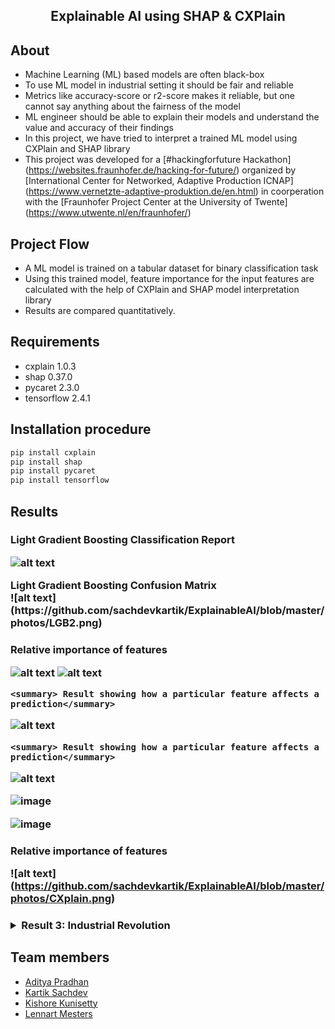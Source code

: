 <h2 align="center">  Explainable AI using SHAP & CXPlain</h2>

## About
  * Machine Learning (ML) based models are often black-box
  * To use ML model in industrial setting it should be fair and reliable
  * Metrics like accuracy-score or r2-score makes it reliable, but one cannot say anything about the fairness of the model
  * ML engineer should be able to explain their models and understand the value and accuracy of their findings
  * In this project, we have tried to interpret a trained ML model using CXPlain and SHAP library
  * This project was developed for a [#hackingforfuture Hackathon] (https://websites.fraunhofer.de/hacking-for-future/) organized by [International Center for Networked, Adaptive Production ICNAP] (https://www.vernetzte-adaptive-produktion.de/en.html) in coorperation with the [Fraunhofer Project Center at the University of Twente] (https://www.utwente.nl/en/fraunhofer/)
   


## Project Flow
  * A ML model is trained on a tabular dataset for binary classification task
  * Using this trained model, feature importance for the input features are calculated with the help of CXPlain and SHAP model interpretation library
 * Results are compared quantitatively.

 
## Requirements
 * cxplain 1.0.3
 * shap 0.37.0
 * pycaret 2.3.0
 * tensorflow 2.4.1

## Installation procedure
```python 
pip install cxplain
pip install shap
pip install pycaret
pip install tensorflow

```  
## Results
<h3><Model Evaluation>
      <summary> Light Gradient Boosting Classification Report</summary>
 
![alt text](https://github.com/sachdevkartik/ExplainableAI/blob/master/photos/LGB2.png)

<summary> Light Gradient Boosting Confusion Matrix</summary>
![alt text](https://github.com/sachdevkartik/ExplainableAI/blob/master/photos/LGB2.png)

</details></h3>
 
<h3><SHAP>
    <summary> Relative importance of features</summary>

![alt text](https://github.com/sachdevkartik/ExplainableAI/blob/master/photos/SHAP1.png)
![alt text](https://github.com/sachdevkartik/ExplainableAI/blob/master/photos/SHAP4.png)

    <summary> Result showing how a particular feature affects a prediction</summary>

![alt text](https://github.com/sachdevkartik/ExplainableAI/blob/master/photos/SHAP2.png)

    <summary> Result showing how a particular feature affects a prediction</summary>

![alt text](https://github.com/sachdevkartik/ExplainableAI/blob/master/photos/SHAP2.png)


![image](https://user-images.githubusercontent.com/63906053/115167032-90e3a300-a0be-11eb-93f6-4c975537aec0.png)

![image](https://user-images.githubusercontent.com/63906053/115167048-9ccf6500-a0be-11eb-8a7e-b2e36f555949.png)
</details></h3>

 <h3><CXPlain>
      <summary> Relative importance of features</summary>
 
![alt text] (https://github.com/sachdevkartik/ExplainableAI/blob/master/photos/CXplain.png) 

</details></h3>


 <h3><details >
    <summary>Result 3: Industrial Revolution</summary>

![image](https://user-images.githubusercontent.com/63906053/115167425-39463700-a0c0-11eb-98bf-babc00c0b0be.png)

![image](https://user-images.githubusercontent.com/63906053/115167433-44996280-a0c0-11eb-8c6d-5543b344045d.png)

</details></h3>

## Team members
  * [Aditya Pradhan](https://www.linkedin.com/in/aditya-pradhan-3407b69a/)
  * [Kartik Sachdev](https://github.com/sachdevkartik)
  * [Kishore Kunisetty](https://github.com/kishoreKunisetty)
  * [Lennart Mesters](https://www.linkedin.com/in/lennart-mesters-b49873167/)
